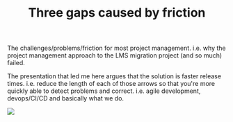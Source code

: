 ﻿---
backlinks:
- title: The SET mindset
  url: /memex/sense/Bricolage/set-mindset.html
title: Three gaps caused by friction
---
The challenges/problems/friction for most project management.  i.e. why the project management approach to the LMS migration project (and so much) failed. 

The presentation that led me here argues that the solution is faster release times.  i.e. reduce the length of each of those arrows so that you're more quickly able to detect problems and correct.  i.e. agile development, devops/CI/CD and basically what we do.

![](https://djon.es/assets/memex/sense/Bricolage/images/three-gaps.png)
